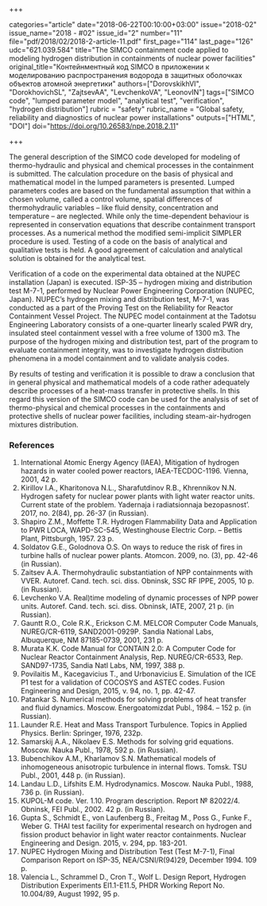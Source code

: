 +++

categories="article"
date="2018-06-22T00:10:00+03:00"
issue="2018-02"
issue_name="2018 - #02"
issue_id="2"
number="11"
file="pdf/2018/02/2018-2-article-11.pdf"
first_page="114"
last_page="126"
udc="621.039.584"
title="The SIMCO containment code applied to modeling hydrogen distribution in containments of nuclear power facilities"
original_title="Контейнментный код SIMCO в приложении к моделированию распространения водорода в защитных оболочках объектов атомной энергетики"
authors=["DorovskikhVI", "DorokhovichSL", "ZajtsevAA", "LevchenkoVA", "LeonovIN"]
tags=["SIMCO code", "lumped parameter model", "analytical test", "verification", "hydrogen distribution"]
rubric = "safety"
rubric_name = "Global safety, reliability and diagnostics of nuclear power installations"
outputs=["HTML", "DOI"]
doi="https://doi.org/10.26583/npe.2018.2.11"

+++

The general description of the SIMCO code developed for modeling of thermo-hydraulic and physical and chemical processes in the containment is submitted. The calculation procedure on the basis of physical and mathematical model in the lumped parameters is presented. Lumped parameters codes are based on the fundamental assumption that within a chosen volume, called a control volume, spatial differences of thermohydraulic variables – like fluid density, concentration and temperature – are neglected. While only the time-dependent behaviour is represented in conservation equations that describe containment transport processes. As a numerical method the modified semi-implicit SIMPLER procedure is used. Testing of a code on the basis of analytical and qualitative tests is held. A good agreement of calculation and analytical solution is obtained for the analytical test.

Verification of a code on the experimental data obtained at the NUPEC installation (Japan) is executed. ISP-35 – hydrogen mixing and distribution test M-7-1, performed by Nuclear Power Engineering Corporation (NUPEC, Japan). NUPEC’s hydrogen mixing and distribution test, M-7-1, was conducted as a part of the Proving Test on the Reliability for Reactor Containment Vessel Project. The NUPEC model containment at the Tadotsu Engineering Laboratory consists of a one-quarter linearly scaled PWR dry, insulated steel containment vessel with a free volume of 1300 m3. The purpose of the hydrogen mixing and distribution test, part of the program to evaluate containment integrity, was to investigate hydrogen distribution phenomena in a model containment and to validate analysis codes.

By results of testing and verification it is possible to draw a conclusion that in general physical and mathematical models of a code rather adequately describe processes of a heat-mass transfer in protective shells. In this regard this version of the SIMCO code can be used for the analysis of set of thermo-physical and chemical processes in the containments and protective shells of nuclear power facilities, including steam-air-hydrogen mixtures distribution.

### References

1. International Atomic Energy Agency (IAEA), Mitigation of hydrogen hazards in water cooled power reactors, IAEA-TECDOC-1196. Vienna, 2001, 42 p.
2. Kirillov I.A., Kharitonova N.L., Sharafutdinov R.B., Khrennikov N.N. Hydrogen safety for nuclear power plants with light water reactor units. Current state of the problem. Yadernaja i radiatsionnaja bezopasnost’. 2017, no. 2(84), pp. 26-37 (in Russian).
3. Shapiro Z.M., Moffette T.R. Hydrogen Flammability Data and Application to PWR LOCA, WAPD-SC-545, Westinghouse Electric Corp. – Bettis Plant, Pittsburgh, 1957. 23 p.
4. Soldatov G.E., Golodnova O.S. On ways to reduce the risk of fires in turbine halls of nuclear power plants. Atomcon. 2009, no. (3), pp. 42-46 (in Russian).
5. Zaitsev A.A. Thermohydraulic substantiation of NPP containments with VVER. Autoref. Cand. tech. sci. diss. Obninsk, SSC RF IPPE, 2005, 10 p. (in Russian).
6. Levchenko V.A. Real)time modeling of dynamic processes of NPP power units. Autoref. Cand. tech. sci. diss. Obninsk, IATE, 2007, 21 p. (in Russian).
7. Gauntt R.O., Cole R.K., Erickson C.M. MELCOR Computer Code Manuals, NUREG/CR-6119, SAND2001-0929P. Sandia National Labs, Albuquerque, NM 87185-0739, 2001, 231 p.
8. Murata K.K. Code Manual for CONTAIN 2.0: A Computer Code for Nuclear Reactor Containment Analysis, Rep. NUREG/CR-6533, Rep. SAND97-1735, Sandia Natl Labs, NM, 1997, 388 p.
9. Povilaitis M., Kacegavicius T., and Urbonavicius E. Simulation of the ICE P1 test for a validation of COCOSYS and ASTEC codes. Fusion Engineering and Design, 2015, v. 94, no. 1, pp. 42-47.
10. Patankar S. Numerical methods for solving problems of heat transfer and fluid dynamics. Moscow. Energoatomizdat Publ., 1984. – 152 p. (in Russian).
11. Launder R.E. Heat and Mass Transport Turbulence. Topics in Applied Physics. Berlin: Springer, 1976, 232p.
12. Samarskij A.A., Nikolaev E.S. Methods for solving grid equations. Moscow. Nauka Publ., 1978, 592 p. (in Russian).
13. Bubenchikov A.M., Kharlamov S.N. Mathematical models of inhomogeneous anisotropic turbulence in internal flows. Tomsk. TSU Publ., 2001, 448 p. (in Russian).
14. Landau L.D., Lifshits E.M. Hydrodynamics. Moscow. Nauka Publ., 1988, 736 p. (in Russian).
15. KUPOL-M code. Ver. 1.10. Program description. Report № 82022/4. Obninsk, FEI Publ., 2002. 42 p. (in Russian).
16. Gupta S., Schmidt E., von Laufenberg B., Freitag M., Poss G., Funke F., Weber G. THAI test facility for experimental research on hydrogen and fission product behavior in light water reactor containments. Nuclear Engineering and Design. 2015, v. 294, pp. 183-201.
17. NUPEC Hydrogen Mixing and Distribution Test (Test M-7-1), Final Comparison Report on ISP-35, NEA/CSNI/R(94)29, December 1994. 109 p.
18. Valencia L., Schrammel D., Cron T., Wolf L. Design Report, Hydrogen Distribution Experiments El1.1-E11.5, PHDR Working Report No. 10.004/89, August 1992, 95 p.